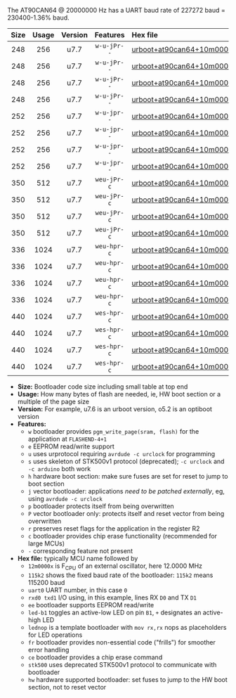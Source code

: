 The AT90CAN64 @ 20000000 Hz has a UART baud rate of 227272 baud = 230400-1.36% baud.

|Size|Usage|Version|Features|Hex file|
|:-:|:-:|:-:|:-:|:--|
|248|256|u7.7|`w-u-jPr--`|[urboot+at90can64+10m0000x++115k2_uart0_rxe0_txe1_led+b5.hex](https://raw.githubusercontent.com/stefanrueger/urboot.hex/main/mcus/at90can64/external_oscillator/fcpu+10m0000_Hz/br++115k2_bps/urboot+at90can64+10m0000x++115k2_uart0_rxe0_txe1_led+b5.hex)|
|248|256|u7.7|`w-u-jPr--`|[urboot+at90can64+10m0000x++115k2_uart0_rxe0_txe1_lednop.hex](https://raw.githubusercontent.com/stefanrueger/urboot.hex/main/mcus/at90can64/external_oscillator/fcpu+10m0000_Hz/br++115k2_bps/urboot+at90can64+10m0000x++115k2_uart0_rxe0_txe1_lednop.hex)|
|248|256|u7.7|`w-u-jPr--`|[urboot+at90can64+10m0000x++115k2_uart1_rxd2_txd3_led+b5.hex](https://raw.githubusercontent.com/stefanrueger/urboot.hex/main/mcus/at90can64/external_oscillator/fcpu+10m0000_Hz/br++115k2_bps/urboot+at90can64+10m0000x++115k2_uart1_rxd2_txd3_led+b5.hex)|
|248|256|u7.7|`w-u-jPr--`|[urboot+at90can64+10m0000x++115k2_uart1_rxd2_txd3_lednop.hex](https://raw.githubusercontent.com/stefanrueger/urboot.hex/main/mcus/at90can64/external_oscillator/fcpu+10m0000_Hz/br++115k2_bps/urboot+at90can64+10m0000x++115k2_uart1_rxd2_txd3_lednop.hex)|
|252|256|u7.7|`w-u-jpr--`|[urboot+at90can64+10m0000x++115k2_uart0_rxe0_txe1_led+b5_fr.hex](https://raw.githubusercontent.com/stefanrueger/urboot.hex/main/mcus/at90can64/external_oscillator/fcpu+10m0000_Hz/br++115k2_bps/urboot+at90can64+10m0000x++115k2_uart0_rxe0_txe1_led+b5_fr.hex)|
|252|256|u7.7|`w-u-jpr--`|[urboot+at90can64+10m0000x++115k2_uart0_rxe0_txe1_lednop_fr.hex](https://raw.githubusercontent.com/stefanrueger/urboot.hex/main/mcus/at90can64/external_oscillator/fcpu+10m0000_Hz/br++115k2_bps/urboot+at90can64+10m0000x++115k2_uart0_rxe0_txe1_lednop_fr.hex)|
|252|256|u7.7|`w-u-jpr--`|[urboot+at90can64+10m0000x++115k2_uart1_rxd2_txd3_led+b5_fr.hex](https://raw.githubusercontent.com/stefanrueger/urboot.hex/main/mcus/at90can64/external_oscillator/fcpu+10m0000_Hz/br++115k2_bps/urboot+at90can64+10m0000x++115k2_uart1_rxd2_txd3_led+b5_fr.hex)|
|252|256|u7.7|`w-u-jpr--`|[urboot+at90can64+10m0000x++115k2_uart1_rxd2_txd3_lednop_fr.hex](https://raw.githubusercontent.com/stefanrueger/urboot.hex/main/mcus/at90can64/external_oscillator/fcpu+10m0000_Hz/br++115k2_bps/urboot+at90can64+10m0000x++115k2_uart1_rxd2_txd3_lednop_fr.hex)|
|350|512|u7.7|`weu-jPr-c`|[urboot+at90can64+10m0000x++115k2_uart0_rxe0_txe1_ee_led+b5_fr_ce.hex](https://raw.githubusercontent.com/stefanrueger/urboot.hex/main/mcus/at90can64/external_oscillator/fcpu+10m0000_Hz/br++115k2_bps/urboot+at90can64+10m0000x++115k2_uart0_rxe0_txe1_ee_led+b5_fr_ce.hex)|
|350|512|u7.7|`weu-jPr-c`|[urboot+at90can64+10m0000x++115k2_uart0_rxe0_txe1_ee_lednop_fr_ce.hex](https://raw.githubusercontent.com/stefanrueger/urboot.hex/main/mcus/at90can64/external_oscillator/fcpu+10m0000_Hz/br++115k2_bps/urboot+at90can64+10m0000x++115k2_uart0_rxe0_txe1_ee_lednop_fr_ce.hex)|
|350|512|u7.7|`weu-jPr-c`|[urboot+at90can64+10m0000x++115k2_uart1_rxd2_txd3_ee_led+b5_fr_ce.hex](https://raw.githubusercontent.com/stefanrueger/urboot.hex/main/mcus/at90can64/external_oscillator/fcpu+10m0000_Hz/br++115k2_bps/urboot+at90can64+10m0000x++115k2_uart1_rxd2_txd3_ee_led+b5_fr_ce.hex)|
|350|512|u7.7|`weu-jPr-c`|[urboot+at90can64+10m0000x++115k2_uart1_rxd2_txd3_ee_lednop_fr_ce.hex](https://raw.githubusercontent.com/stefanrueger/urboot.hex/main/mcus/at90can64/external_oscillator/fcpu+10m0000_Hz/br++115k2_bps/urboot+at90can64+10m0000x++115k2_uart1_rxd2_txd3_ee_lednop_fr_ce.hex)|
|336|1024|u7.7|`weu-hpr-c`|[urboot+at90can64+10m0000x++115k2_uart0_rxe0_txe1_ee_led+b5_fr_ce_hw.hex](https://raw.githubusercontent.com/stefanrueger/urboot.hex/main/mcus/at90can64/external_oscillator/fcpu+10m0000_Hz/br++115k2_bps/urboot+at90can64+10m0000x++115k2_uart0_rxe0_txe1_ee_led+b5_fr_ce_hw.hex)|
|336|1024|u7.7|`weu-hpr-c`|[urboot+at90can64+10m0000x++115k2_uart0_rxe0_txe1_ee_lednop_fr_ce_hw.hex](https://raw.githubusercontent.com/stefanrueger/urboot.hex/main/mcus/at90can64/external_oscillator/fcpu+10m0000_Hz/br++115k2_bps/urboot+at90can64+10m0000x++115k2_uart0_rxe0_txe1_ee_lednop_fr_ce_hw.hex)|
|336|1024|u7.7|`weu-hpr-c`|[urboot+at90can64+10m0000x++115k2_uart1_rxd2_txd3_ee_led+b5_fr_ce_hw.hex](https://raw.githubusercontent.com/stefanrueger/urboot.hex/main/mcus/at90can64/external_oscillator/fcpu+10m0000_Hz/br++115k2_bps/urboot+at90can64+10m0000x++115k2_uart1_rxd2_txd3_ee_led+b5_fr_ce_hw.hex)|
|336|1024|u7.7|`weu-hpr-c`|[urboot+at90can64+10m0000x++115k2_uart1_rxd2_txd3_ee_lednop_fr_ce_hw.hex](https://raw.githubusercontent.com/stefanrueger/urboot.hex/main/mcus/at90can64/external_oscillator/fcpu+10m0000_Hz/br++115k2_bps/urboot+at90can64+10m0000x++115k2_uart1_rxd2_txd3_ee_lednop_fr_ce_hw.hex)|
|440|1024|u7.7|`wes-hpr-c`|[urboot+at90can64+10m0000x++115k2_uart0_rxe0_txe1_ee_led+b5_fr_ce_stk500_hw.hex](https://raw.githubusercontent.com/stefanrueger/urboot.hex/main/mcus/at90can64/external_oscillator/fcpu+10m0000_Hz/br++115k2_bps/urboot+at90can64+10m0000x++115k2_uart0_rxe0_txe1_ee_led+b5_fr_ce_stk500_hw.hex)|
|440|1024|u7.7|`wes-hpr-c`|[urboot+at90can64+10m0000x++115k2_uart0_rxe0_txe1_ee_lednop_fr_ce_stk500_hw.hex](https://raw.githubusercontent.com/stefanrueger/urboot.hex/main/mcus/at90can64/external_oscillator/fcpu+10m0000_Hz/br++115k2_bps/urboot+at90can64+10m0000x++115k2_uart0_rxe0_txe1_ee_lednop_fr_ce_stk500_hw.hex)|
|440|1024|u7.7|`wes-hpr-c`|[urboot+at90can64+10m0000x++115k2_uart1_rxd2_txd3_ee_led+b5_fr_ce_stk500_hw.hex](https://raw.githubusercontent.com/stefanrueger/urboot.hex/main/mcus/at90can64/external_oscillator/fcpu+10m0000_Hz/br++115k2_bps/urboot+at90can64+10m0000x++115k2_uart1_rxd2_txd3_ee_led+b5_fr_ce_stk500_hw.hex)|
|440|1024|u7.7|`wes-hpr-c`|[urboot+at90can64+10m0000x++115k2_uart1_rxd2_txd3_ee_lednop_fr_ce_stk500_hw.hex](https://raw.githubusercontent.com/stefanrueger/urboot.hex/main/mcus/at90can64/external_oscillator/fcpu+10m0000_Hz/br++115k2_bps/urboot+at90can64+10m0000x++115k2_uart1_rxd2_txd3_ee_lednop_fr_ce_stk500_hw.hex)|

- **Size:** Bootloader code size including small table at top end
- **Usage:** How many bytes of flash are needed, ie, HW boot section or a multiple of the page size
- **Version:** For example, u7.6 is an urboot version, o5.2 is an optiboot version
- **Features:**
  + `w` bootloader provides `pgm_write_page(sram, flash)` for the application at `FLASHEND-4+1`
  + `e` EEPROM read/write support
  + `u` uses urprotocol requiring `avrdude -c urclock` for programming
  + `s` uses skeleton of STK500v1 protocol (deprecated); `-c urclock` and `-c arduino` both work
  + `h` hardware boot section: make sure fuses are set for reset to jump to boot section
  + `j` vector bootloader: applications *need to be patched externally*, eg, using `avrdude -c urclock`
  + `p` bootloader protects itself from being overwritten
  + `P` vector bootloader only: protects itself and reset vector from being overwritten
  + `r` preserves reset flags for the application in the register R2
  + `c` bootloader provides chip erase functionality (recommended for large MCUs)
  + `-` corresponding feature not present
- **Hex file:** typically MCU name followed by
  + `12m0000x` is F<sub>CPU</sub> of an external oscillator, here 12.0000 MHz
  + `115k2` shows the fixed baud rate of the bootloader: `115k2` means 115200 baud
  + `uart0` UART number, in this case `0`
  + `rxd0 txd1` I/O using, in this example, lines RX `D0` and TX `D1`
  + `ee` bootloader supports EEPROM read/write
  + `led-b1` toggles an active-low LED on pin `B1`, `+` designates an active-high LED
  + `lednop` is a template bootloader with `mov rx,rx` nops as placeholders for LED operations
  + `fr` bootloader provides non-essential code ("frills") for smoother error handling
  + `ce` bootloader provides a chip erase command
  + `stk500` uses deprecated STK500v1 protocol to communicate with bootloader
  + `hw` hardware supported bootloader: set fuses to jump to the HW boot section, not to reset vector
